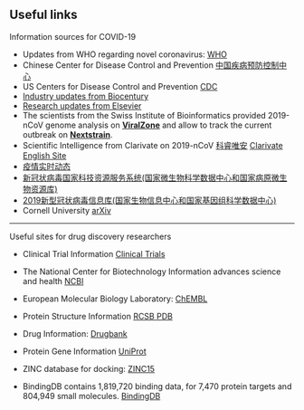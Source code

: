 ## Useful links

Information sources for COVID-19 

 * Updates from WHO regarding novel coronavirus: [WHO](https://www.who.int/emergencies/diseases/novel-coronavirus-2019)
 * Chinese Center for Disease Control and Prevention [中国疾病预防控制中心](http://www.chinacdc.cn/)
 * US Centers for Disease Control and Prevention [CDC](https://www.cdc.gov/coronavirus/2019-ncov/index.html)
 * [Industry updates from Biocentury](https://www.biocentury.com/coronavirus)
 * [Research updates from Elsevier](https://www.elsevier.com/connect/coronavirus-information-center)
 * The scientists from the Swiss Institute of Bioinformatics provided 2019-nCoV genome analysis on [**ViralZone**](https://viralzone.expasy.org/8996) and allow to track the current outbreak on [**Nextstrain**](https://nextstrain.org/ncov). 
 * Scientific Intelligence from Clarivate on 2019-nCoV
 [科睿唯安](http://clarivate.com.cn/coronavirus-resources/)
 [Clarivate English Site](https://clarivate.com/coronavirus-resources/)
 * [疫情实时动态](https://ncov.dxy.cn/ncovh5/view/pneumonia?scene=2&clicktime=1579579384&enterid=1579579384&from=timeline&isappinstalled=0)
 * [新冠状病毒国家科技资源服务系统(国家微生物科学数据中心和国家病原微生物资源库)](http://nmdc.cn/#/nCoV)
 * [2019新型冠状病毒信息库(国家生物信息中心和国家基因组科学数据中心)](https://bigd.big.ac.cn/ncov)
 * Cornell University [arXiv](https://blogs.cornell.edu/arxiv/2020/03/12/arxiv-responds-to-covid-19-uncertainties/)  

---

Useful sites for drug discovery researchers 

 * Clinical Trial Information [Clinical Trials](https://clinicaltrials.gov/)
  
 * The National Center for Biotechnology Information advances science and health [NCBI](https://ncbi.nlm.nih.gov/)

 * European Molecular Biology Laboratory: [ChEMBL](https://www.ebi.ac.uk/chembl/)
  
 * Protein Structure Information [RCSB PDB](https://www.rcsb.org)

 * Drug Information: [Drugbank](https://www.drugbank.ca/)

 * Protein Gene Information [UniProt](https://www.uniprot.org/)

 * ZINC database for docking: [ZINC15](http://zinc15.docking.org/) 

 * BindingDB contains 1,819,720 binding data, for 7,470 protein targets and 804,949 small molecules. [BindingDB](https://www.bindingdb.org/bind/index.jsp)


